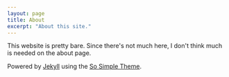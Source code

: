 ```yaml
---
layout: page
title: About
excerpt: "About this site."
---
```

This website is pretty bare. Since there's not much here, I don't think much is needed on the about page.

Powered by <a href="http://jekyllrb.com" rel="nofollow">Jekyll</a> using the <a href="https://mademistakes.com/work/so-simple-jekyll-theme/" rel="nofollow">So Simple Theme</a>.